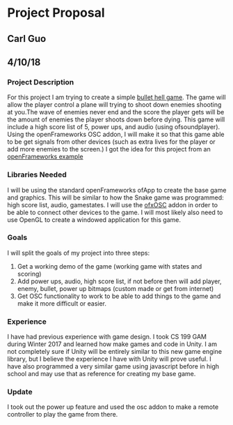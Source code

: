 # Project Proposal

## Carl Guo
## 4/10/18

### Project Description
For this project I am trying to create a simple [bullet hell game](https://en.wikipedia.org/wiki/Shoot_%27em_up).
The game will allow the player control a plane will trying to shoot down enemies shooting at you.The wave of enemies
never end and the score the player gets will be the amount of enemies the player shoots down before dying. This game will include
a high score list of 5, power ups, and audio (using ofsoundplayer). Using the openFrameworks OSC addon, I will make it so that this game able 
to be get signals from other devices (such as extra lives for the player or add more enemies to the screen.)
I got the idea for this project from an [openFrameworks example](http://openframeworks.cc/ofBook/chapters/game_design.html)

### Libraries Needed
I will be using the standard openFrameworks ofApp to create the base game and graphics. This will be similar to how the 
Snake game was programmed: high score list, audio, gamestates. I will use the [ofxOSC](http://openframeworks.cc/documentation/ofxOsc/) addon in order to be able to connect other 
devices to the game. I will most likely also need to use OpenGL to create a windowed application for this game.

### Goals
I will split the goals of my project into three steps:
1. Get a working demo of the game (working game with states and scoring)
2. Add power ups, audio, high score list, if not before then will add player, enemy, bullet, power up bitmaps (custom made or get from internet)
3. Get OSC functionality to work to be able to add things to the game and make it more difficult or easier.

### Experience 
I have had previous experience with game design. I took CS 199 GAM during Winter 2017 and learned how
make games and code in Unity. I am not completely sure if Unity will be entirely similar to this
new game engine library, but I believe the experience I have with Unity will prove useful. I have also programmed
a very similar game using javascript before in high school and may use that as reference for creating my base game.


### Update 
I took out the power up feature and used the osc addon to make a remote controller to play the game from there.